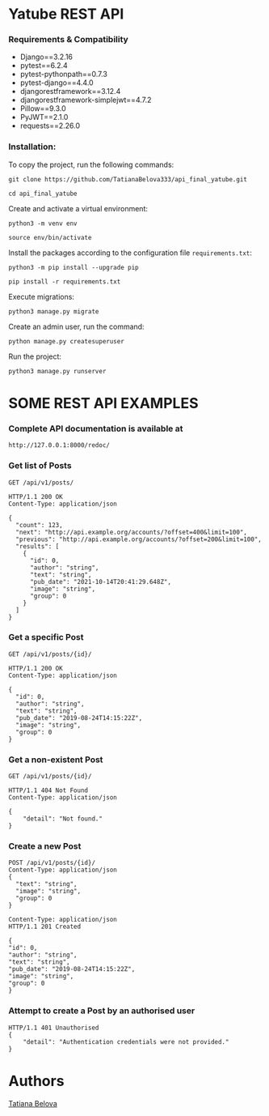 # Yatube REST API


### Requirements & Compatibility
* Django==3.2.16
* pytest==6.2.4
* pytest-pythonpath==0.7.3
* pytest-django==4.4.0
* djangorestframework==3.12.4
* djangorestframework-simplejwt==4.7.2
* Pillow==9.3.0
* PyJWT==2.1.0
* requests==2.26.0

### Installation:

To copy the project, run the following commands:

```
git clone https://github.com/TatianaBelova333/api_final_yatube.git
```
```
cd api_final_yatube
```

Create and activate a virtual environment:

```
python3 -m venv env
```
```
source env/bin/activate
```

Install the packages according to the configuration file `requirements.txt`:

```
python3 -m pip install --upgrade pip
```
```
pip install -r requirements.txt
```

Execute migrations:
```
python3 manage.py migrate
```

Create an admin user, run the command:
```
python manage.py createsuperuser
```

Run the project:

```
python3 manage.py runserver
```


# SOME REST API EXAMPLES
### Complete API documentation is available at 
`http://127.0.0.1:8000/redoc/`
### Get list of Posts

`GET /api/v1/posts/`

```
HTTP/1.1 200 OK
Content-Type: application/json

{
  "count": 123,
  "next": "http://api.example.org/accounts/?offset=400&limit=100",
  "previous": "http://api.example.org/accounts/?offset=200&limit=100",
  "results": [
    {
      "id": 0,
      "author": "string",
      "text": "string",
      "pub_date": "2021-10-14T20:41:29.648Z",
      "image": "string",
      "group": 0
    }
  ]
}
```
### Get a specific Post

`GET /api/v1/posts/{id}/`
```
HTTP/1.1 200 OK
Content-Type: application/json

{
  "id": 0,
  "author": "string",
  "text": "string",
  "pub_date": "2019-08-24T14:15:22Z",
  "image": "string",
  "group": 0
}
```
### Get a non-existent Post
`GET /api/v1/posts/{id}/`
```
HTTP/1.1 404 Not Found
Content-Type: application/json

{
    "detail": "Not found."
}
```
### Create a new Post
```
POST /api/v1/posts/{id}/
Content-Type: application/json
{
  "text": "string",
  "image": "string",
  "group": 0
}
```
```
Content-Type: application/json
HTTP/1.1 201 Created

{
"id": 0,
"author": "string",
"text": "string",
"pub_date": "2019-08-24T14:15:22Z",
"image": "string",
"group": 0
}

```
### Attempt to create a Post by an authorised user

```
HTTP/1.1 401 Unauthorised
{
    "detail": "Authentication credentials were not provided."
}
```
# Authors
[Tatiana Belova](https://github.com/TatianaBelova333)
